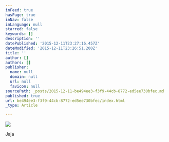 ```yaml
---
inFeed: true
hasPage: true
inNav: false
inLanguage: null
starred: false
keywords: []
description: ''
datePublished: '2015-12-11T23:27:16.457Z'
dateModified: '2015-12-11T23:26:51.200Z'
title: ''
author: []
authors: []
publisher:
  name: null
  domain: null
  url: null
  favicon: null
sourcePath: _posts/2015-12-11-be494ee3-f3f9-44cb-8772-ed5ee730bfec.md
published: true
url: be494ee3-f3f9-44cb-8772-ed5ee730bfec/index.html
_type: Article

---
```

![](https://the-grid-user-content.s3-us-west-2.amazonaws.com/484fa409-9636-4a61-b0c8-7df7ac48f866.jpg)

Jaja